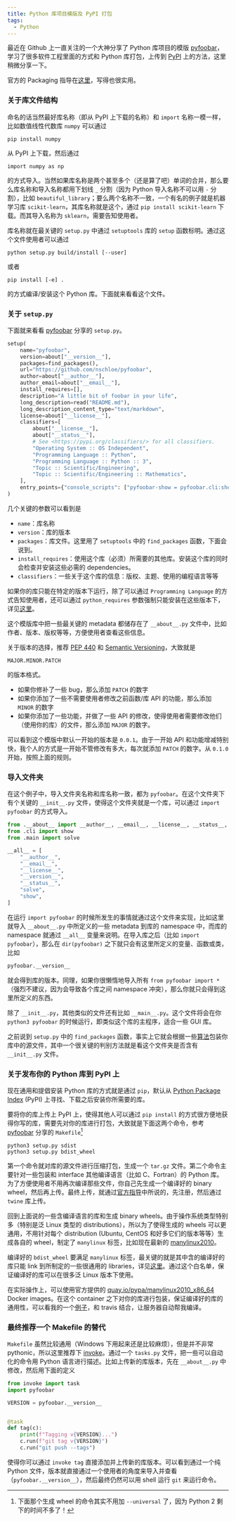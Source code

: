 ```yaml
---
title: Python 库项目模版及 PyPI 打包
tags:
  - Python
---
```


最近在 Github 上一直关注的一个大神分享了 Python 库项目的模版 [pyfoobar](https://github.com/nschloe/pyfoobar)，学习了很多软件工程里面的方式和 Python 库打包，上传到 [PyPI](https://pypi.org) 上的方法，这里稍微分享一下。

官方的 Packaging 指导在[这里](https://packaging.python.org/tutorials/packaging-projects)，写得也很实用。

### 关于库文件结构

命名的话当然最好库名称（即从 PyPI 上下载的名称）和 `import` 名称一模一样，比如数值线性代数库 `numpy` 可以通过
```
pip install numpy
```
从 PyPI 上下载，然后通过
```
import numpy as np
```
的方式导入。当然如果库名称是两个甚至多个（还是算了吧）单词的合并，那么要么库名称和导入名称都用下划线 `_` 分割（因为 Python 导入名称不可以用 `-` 分割），比如 `beautiful_library`；要么两个名称不一致，一个有名的例子就是机器学习库 `scikit-learn`，其库名称就是这个，通过 `pip install scikit-learn` 下载。而其导入名称为 `sklearn`，需要告知使用者。

库名称就在最关键的 `setup.py` 中通过 `setuptools` 库的 `setup` 函数标明。通过这个文件使用者可以通过
```
python setup.py build/install [--user]
```
或者
```
pip install [-e] .
```
的方式编译/安装这个 Python 库。下面就来看看这个文件。

### 关于 `setup.py`

下面就来看看 [pyfoobar](https://github.com/nschloe/pyfoobar) 分享的 `setup.py`。
``` python
setup(
    name="pyfoobar",
    version=about["__version__"],
    packages=find_packages(),
    url="https://github.com/nschloe/pyfoobar",
    author=about["__author__"],
    author_email=about["__email__"],
    install_requires=[],
    description="A little bit of foobar in your life",
    long_description=read("README.md"),
    long_description_content_type="text/markdown",
    license=about["__license__"],
    classifiers=[
        about["__license__"],
        about["__status__"],
        # See <https://pypi.org/classifiers/> for all classifiers.
        "Operating System :: OS Independent",
        "Programming Language :: Python",
        "Programming Language :: Python :: 3",
        "Topic :: Scientific/Engineering",
        "Topic :: Scientific/Engineering :: Mathematics",
    ],
    entry_points={"console_scripts": ["pyfoobar-show = pyfoobar.cli:show"]},
)
```

几个关键的参数可以看到是
- `name`：库名称
- `version`：库的版本
- `packages`：库文件。这里用了 `setuptools` 中的 `find_packages` 函数，下面会说到。
- `install_requires`：使用这个库（必须）所需要的其他库。安装这个库的同时会检查并安装这些必需的 dependencies。
- `classifiers`：一些关于这个库的信息：版权、主题、使用的编程语言等等

如果你的库只能在特定的版本下运行，除了可以通过 `Programming Language` 的方式告知使用者，还可以通过 `python_requires` 参数强制只能安装在这些版本下，详见[这里](https://packaging.python.org/guides/distributing-packages-using-setuptools/#python-requires)。

这个模版库中把一些最关键的 metadata 都储存在了 ``__about__.py`` 文件中，比如作者、版本、版权等等，方便使用者查看这些信息。

关于版本的选择，推荐 [PEP 440](https://www.python.org/dev/peps/pep-0440) 和 [Semantic Versioning](https://semver.org)，大致就是
```
MAJOR.MINOR.PATCH
```

的版本格式。
- 如果你修补了一些  bug，那么添加 `PATCH` 的数字
- 如果你添加了一些不需要使用者修改之前函数/库 API 的功能，那么添加 `MINOR` 的数字
- 如果你添加了一些功能，并做了一些 API 的修改，使得使用者需要修改他们（使用你的库）的文件，那么添加 `MAJOR` 的数字。

可以看到这个模版中默认一开始的版本是 `0.0.1`。由于一开始 API 和功能增减特别快，我个人的方式是一开始不管修改有多大，每次就添加 `PATCH` 的数字。从 `0.1.0` 开始，按照上面的规则。

### 导入文件夹

在这个例子中，导入文件夹名称和库名称一致，都为 `pyfoobar`。在这个文件夹下有个关键的 `__init__.py` 文件，使得这个文件夹就是一个库，可以通过 `import pyfoobar` 的方式导入。
``` python
from .__about__ import __author__, __email__, __license__, __status__, __version__
from .cli import show
from .main import solve

__all__ = [
    "__author__",
    "__email__",
    "__license__",
    "__version__",
    "__status__",
    "solve",
    "show",
]
```

在运行 `import pyfoobar` 的时候所发生的事情就通过这个文件来实现，比如这里就导入 `__about__.py` 中所定义的一些 metadata 到库的 namespace 中，而库的 namespace 就通过 `__all__` 变量来说明。在导入库之后（比如 `import pyfoobar`），那么在 `dir(pyfoobar)` 之下就只会有这里所定义的变量、函数或类，比如
``` python
pyfoobar.__version__
```

就会得到库的版本。同理，如果你很懒惰地导入所有 `from pyfoobar import *` （强烈不建议，因为会导致各个库之间 namespace 冲突），那么你就只会得到这里所定义的东西。

除了 `__init__.py`，其他类似的文件还有比如 `__main__.py`。这个文件将会在你 `python3 pyfoobar` 的时候运行，即类似这个库的主程序，适合一些 GUI 库。

之前说到 `setup.py` 中的 `find_packages` 函数，事实上它就会根据一些[算法](https://setuptools.readthedocs.io/en/latest/setuptools.html#using-find-packages)包装你库中的源文件，其中一个很关键的判别方法就是看这个文件夹是否含有 `__init__.py` 文件。

### 关于发布你的 Python 库到 PyPI 上

现在通用和提倡安装 Python 库的方式就是通过 `pip`，默认从 [Python Package Index](https://pypi.org) (PyPI) 上寻找、下载之后安装你所需要的库。

要将你的库上传上 PyPI 上，使得其他人可以通过 `pip install` 的方式很方便地获得你写的库，需要先对你的库进行打包，大致就是下面这两个命令，参考 [pyfoobar](https://github.com/nschloe/pyfoobar) 分享的 `Makefile`[^1]
```
python3 setup.py sdist
python3 setup.py bdist_wheel
```

第一个命令就对库的源文件进行压缩打包，生成一个 `tar.gz` 文件。第二个命令主要针对一些包装和 interface 其他编译语言（比如 C、Fortran）的 Python 库。为了方便使用者不用再次编译那些文件，你自己先生成一个编译好的 binary wheel，然后再上传。最终上传，就通过[官方指导](https://packaging.python.org/tutorials/packaging-projects)中所说的，先注册，然后通过 `twine` 库上传。

回到上面说的一些含编译语言的库和生成 binary wheels。由于操作系统类型特别多（特别是泛 Linux 类型的 distributions），所以为了使得生成的 wheels 可以更通用，不用针对每个 distribution (Ubuntu, CentOS 和好多它们的版本等等）生成各自的 wheel，制定了 `manylinux` 标签，比如现在最新的 [manylinux2010](https://www.python.org/dev/peps/pep-0571)。

编译好的 `bdist_wheel` 要满足 `manylinux` 标签，最关键的就是其中含的编译好的库只能 link 到所制定的一些很通用的 libraries，详见[这里](https://www.python.org/dev/peps/pep-0571/#the-manylinux2010-policy)。通过这个白名单，保证编译好的库可以在很多泛 Linux 版本下使用。

在实际操作上，可以使用官方提供的 [quay.io/pypa/manylinux2010_x86_64](https://github.com/pypa/manylinux) Docker images。在这个 container 之下对你的库进行包装，保证编译好的库的通用性，可以看我的一个[例子](https://github.com/tianyikillua/medcoupling/blob/master/.travis.yml)，和 travis 结合，让服务器自动帮我编译。

### 最终推荐一个 Makefile 的替代

`Makefile` 虽然比较通用（Windows 下用起来还是比较麻烦），但是并不非常 pythonic，所以这里推荐下 [invoke](https://github.com/pyinvoke/invoke)。通过一个 `tasks.py` 文件，把一些可以自动化的命令用 Python 语言进行描述。比如上传新的库版本，先在 `__about__.py` 中修改，然后用下面的定义
``` python
from invoke import task
import pyfoobar

VERSION = pyfoobar.__version__


@task
def tag(c):
    print(f"Tagging v{VERSION}...")
    c.run(f"git tag v{VERSION}")
    c.run("git push --tags")
```
使得你可以通过 `invoke tag` 直接添加并上传新的库版本。可以看到通过一个纯 Python 文件，版本就直接通过一个使用者的角度来导入并查看（`pyfoobar.__version__`），然后最终仍然可以用 shell 运行 `git` 来运行命令。

[^1]: 下面那个生成 wheel 的命令其实不用加 `--universal` 了，因为 Python 2 剩下的时间不多了！